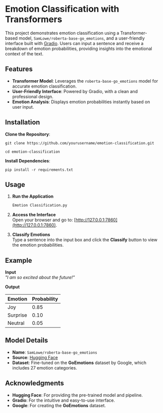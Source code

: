 # Emotion Classification with Transformers <br/>

This project demonstrates emotion classification using a Transformer-based model, `SamLowe/roberta-base-go_emotions`, and a user-friendly interface built with [Gradio](https://gradio.app/). Users can input a sentence and receive a breakdown of emotion probabilities, providing insights into the emotional context of the text.

## Features <br/>

- **Transformer Model**: Leverages the `roberta-base-go_emotions` model for accurate emotion classification.
- **User-Friendly Interface**: Powered by Gradio, with a clean and professional design.
- **Emotion Analysis**: Displays emotion probabilities instantly based on user input.

## Installation <br/>

 **Clone the Repository**:
   
```
git clone https://github.com/yourusername/emotion-classification.git

```
```
cd emotion-classification
```

 **Install Dependencies**:

```
pip install -r requirements.txt

```
   
## Usage

1. **Run the Application**
   ```bash
   Emotion Classification.py
   ```

2. **Access the Interface**  
   Open your browser and go to: [http://127.0.0.1:7860](http://127.0.0.1:7860).

3. **Classify Emotions**  
   Type a sentence into the input box and click the **Classify** button to view the emotion probabilities.


## Example

**Input**  
*"I am so excited about the future!"*

**Output**

| **Emotion**  | **Probability** |
|--------------|------------------|
| Joy          | 0.85            |
| Surprise     | 0.10            |
| Neutral      | 0.05            |



## Model Details
- **Name**: `SamLowe/roberta-base-go_emotions`
- **Source**: [Hugging Face](https://huggingface.co/)
- **Dataset**: Fine-tuned on the **GoEmotions** dataset by Google, which includes 27 emotion categories.



## Acknowledgments
- **Hugging Face**: For providing the pre-trained model and pipeline.
- **Gradio**: For the intuitive and easy-to-use interface.
- **Google**: For creating the **GoEmotions** dataset.






